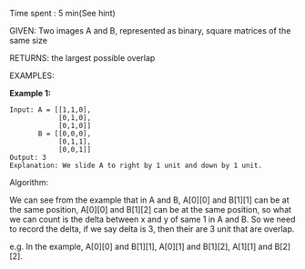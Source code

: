 Time spent : 5 min(See hint)

GIVEN: Two images A and B, represented as binary, square matrices of the same size

RETURNS: the largest possible overlap

EXAMPLES:

**Example 1:**

```
Input: A = [[1,1,0],
            [0,1,0],
            [0,1,0]]
       B = [[0,0,0],
            [0,1,1],
            [0,0,1]]
Output: 3
Explanation: We slide A to right by 1 unit and down by 1 unit.
```

Algorithm:

We can see from the example that in A and B, A\[0][0] and B\[1][1] can be at the same position, A\[0][0] and B\[1][2]  can be at the same position, so what we can count is the delta between x and y of same 1 in A and B.   So we need to record the delta, if we say delta is 3, then their are 3 unit that are overlap.

e.g. In the example, A\[0][0] and B\[1][1], A\[0][1] and B\[1][2], A\[1][1] and B\[2][2].